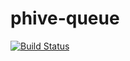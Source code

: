 phive-queue
===========

[![Build Status](https://secure.travis-ci.org/rybakit/phive-queue.png?branch=master)](http://travis-ci.org/rybakit/phive-queue)